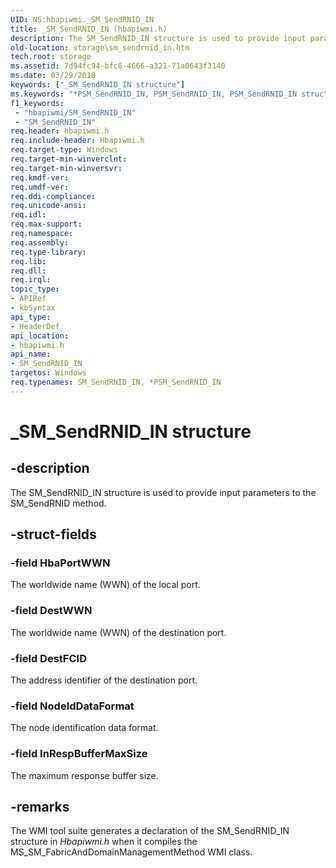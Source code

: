 ```yaml
---
UID: NS:hbapiwmi._SM_SendRNID_IN
title: _SM_SendRNID_IN (hbapiwmi.h)
description: The SM_SendRNID_IN structure is used to provide input parameters to the SM_SendRNID method.
old-location: storage\sm_sendrnid_in.htm
tech.root: storage
ms.assetid: 7d94fc94-bfc6-4666-a321-71a0643f3140
ms.date: 03/29/2018
keywords: ["_SM_SendRNID_IN structure"]
ms.keywords: "*PSM_SendRNID_IN, PSM_SendRNID_IN, PSM_SendRNID_IN structure pointer [Storage Devices], SM_SendRNID_IN, SM_SendRNID_IN structure [Storage Devices], _SM_SendRNID_IN, hbapiwmi/PSM_SendRNID_IN, hbapiwmi/SM_SendRNID_IN, storage.sm_sendrnid_in, structs-Fibre_61452dff-7706-4a0a-838a-5220f7117668.xml"
f1_keywords:
 - "hbapiwmi/SM_SendRNID_IN"
 - "SM_SendRNID_IN"
req.header: hbapiwmi.h
req.include-header: Hbapiwmi.h
req.target-type: Windows
req.target-min-winverclnt: 
req.target-min-winversvr: 
req.kmdf-ver: 
req.umdf-ver: 
req.ddi-compliance: 
req.unicode-ansi: 
req.idl: 
req.max-support: 
req.namespace: 
req.assembly: 
req.type-library: 
req.lib: 
req.dll: 
req.irql: 
topic_type:
- APIRef
- kbSyntax
api_type:
- HeaderDef
api_location:
- hbapiwmi.h
api_name:
- SM_SendRNID_IN
targetos: Windows
req.typenames: SM_SendRNID_IN, *PSM_SendRNID_IN
---
```


# _SM_SendRNID_IN structure


## -description


The SM_SendRNID_IN structure is used to provide input parameters to the SM_SendRNID method.


## -struct-fields




### -field HbaPortWWN

The worldwide name (WWN) of the local port.


### -field DestWWN

The worldwide name (WWN) of the destination port.


### -field DestFCID

The address identifier of the destination port.


### -field NodeIdDataFormat

The node identification data format.


### -field InRespBufferMaxSize

The maximum response buffer size.


## -remarks



The WMI tool suite generates a declaration of the SM_SendRNID_IN structure in <i>Hbapiwmi.h</i> when it compiles the MS_SM_FabricAndDomainManagementMethod WMI class.



